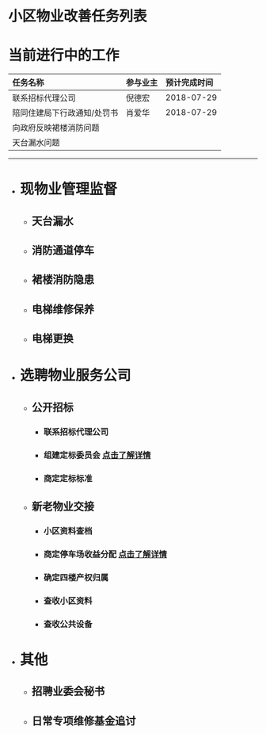 # 小区物业改善任务列表


# 当前进行中的工作

| 任务名称        | 参与业主         | 预计完成时间 |
|:-------------|:------------------|:------|
| 联系招标代理公司| 倪德宏 | 2018-07-29  |
| 陪同住建局下行政通知/处罚书 | 肖爱华   | 2018-07-29  |
| 向政府反映裙楼消防问题 | | |
| 天台漏水问题| | |

***


- # 现物业管理监督

  - ## 天台漏水

  - ## 消防通道停车

  - ## 裙楼消防隐患

  - ## 电梯维修保养

  - ## 电梯更换

- # 选聘物业服务公司

  - ## 公开招标

    - ### 联系招标代理公司

    - ### 组建定标委员会 [点击了解详情](./dingbiaoweiyuanhui.html)

    - ### 商定定标标准

  - ## 新老物业交接

    - ### 小区资料查档

    - ### 商定停车场收益分配 [点击了解详情](./carpark-benifit.html)

    - ### 确定四楼产权归属

    - ### 查收小区资料

    - ### 查收公共设备

- # 其他

  - ## 招聘业委会秘书

  - ## 日常专项维修基金追讨 

